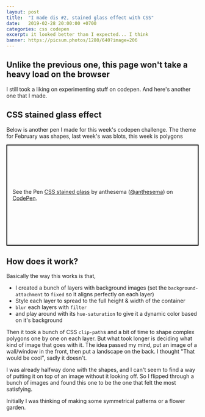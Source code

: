 ```yaml
---
layout: post
title:  "I made dis #2, stained glass effect with CSS"
date:   2019-02-28 20:00:00 +0700
categories: css codepen
excerpt: it looked better than I expected... I think
banner: https://picsum.photos/1280/640?image=206
---
```


## Unlike the previous one, this page won't take a heavy load on the browser

I still took a liking on experimenting stuff on codepen. And here's another one that I made. 

## CSS stained glass effect

Below is another pen I made for this week's codepen challenge. The theme for February was shapes, last week's was blots, this week is polygons

<p class="codepen" data-height="480" data-theme-id="dark" data-default-tab="result" data-user="anthesema" data-slug-hash="LaYBPa" style="height: 265px; box-sizing: border-box; display: flex; align-items: center; justify-content: center; border: 2px solid black; margin: 1em 0; padding: 1em;" data-pen-title="CSS stained glass">
  <span>See the Pen <a href="https://codepen.io/anthesema/pen/LaYBPa/">
  CSS stained glass</a> by anthesema (<a href="https://codepen.io/anthesema">@anthesema</a>)
  on <a href="https://codepen.io">CodePen</a>.</span>
</p>
<script async src="https://static.codepen.io/assets/embed/ei.js"></script>

## How does it work?

Basically the way this works is that,
- I created a bunch of layers with background images (set the `background-attachment` to `fixed` so it aligns perfectly on each layer)
- Style each layer to spread to the full height & width of the container
- `blur` each layers with `filter`
- and play around with its `hue-saturation` to give it a dynamic color based on it's background

Then it took a bunch of CSS `clip-path`s and a bit of time to shape complex polygons one by one on each layer. But what took longer is deciding what kind of image that goes with it. The idea passed my mind, put an image of a wall/window in the front, then put a landscape on the back. I thought "That would be cool", sadly it doesn't.

I was already halfway done with the shapes, and I can't seem to find a way of putting it on top of an image without it looking off. So I flipped through a bunch of images and found this one to be the one that felt the most satisfying.

Initially I was thinking of making some symmetrical patterns or a flower garden.
